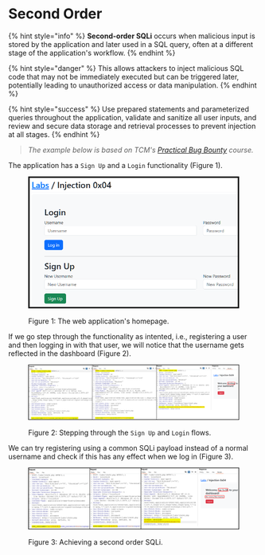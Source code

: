 # Second Order

{% hint style="info" %}
**Second-order SQLi** occurs when malicious input is stored by the application and later used in a SQL query, often at a different stage of the application's workflow.
{% endhint %}

{% hint style="danger" %}
This allows attackers to inject malicious SQL code that may not be immediately executed but can be triggered later, potentially leading to unauthorized access or data manipulation.
{% endhint %}

{% hint style="success" %}
Use prepared statements and parameterized queries throughout the application, validate and sanitize all user inputs, and review and secure data storage and retrieval processes to prevent injection at all stages.
{% endhint %}

> _The example below is based on TCM's_ [_Practical Bug Bounty_](https://academy.tcm-sec.com/p/practical-bug-bounty) _course._

The application has a `Sign Up` and a `Login` functionality (Figure 1).

<figure><img src="../../../.gitbook/assets/web_sqli_secondOrder_1.png" alt="" width="563"><figcaption><p>Figure 1: The web application's homepage.</p></figcaption></figure>

If we go step through the functionality as intented, i.e., registering a user and then logging in with that user, we will notice that the username gets reflected in the dashboard (Figure 2).&#x20;

<figure><img src="../../../.gitbook/assets/web_sqli_secondOrder_2.png" alt=""><figcaption><p>Figure 2: Stepping through the <code>Sign Up</code> and <code>Login</code> flows.</p></figcaption></figure>

We can try registering using a common SQLi payload instead of a normal username and check if this has any effect when we log in (Figure 3).

<figure><img src="../../../.gitbook/assets/web_sqli_secondOrder_3.png" alt=""><figcaption><p>Figure 3: Achieving a second order SQLi.</p></figcaption></figure>
